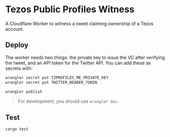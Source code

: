 # Tezos Public Profiles Witness

A Cloudflare Worker to witness a tweet claiming ownership of a Tezos account.

## Deploy

The worker needs two things: the private key to issue the VC after verifying the
tweet, and an API token for the Twitter API. You can add these as secrets with:
```bash
wrangler secret put TZPROFILES_ME_PRIVATE_KEY
wrangler secret put TWITTER_BEARER_TOKEN
```

```bash
wrangler publish
```
> For development, you should use `wrangler dev`.

## Test
```bash
cargo test
```
